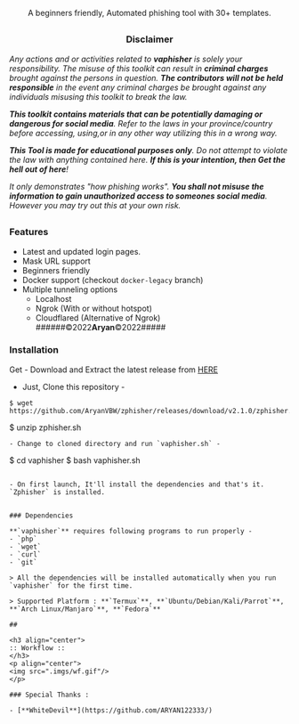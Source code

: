 <!-- vaphisher -->

<p align="center">
  
<p align="center">A beginners friendly, Automated phishing tool with 30+ templates.</p>

##

<h3><p align="center">Disclaimer</p></h3>

<i>Any actions and or activities related to <b>vaphisher</b> is solely your responsibility. The misuse of this toolkit can result in <b>criminal charges</b> brought against the persons in question. <b>The contributors will not be held responsible</b> in the event any criminal charges be brought against any individuals misusing this toolkit to break the law.

<b>This toolkit contains materials that can be potentially damaging or dangerous for social media</b>. Refer to the laws in your province/country before accessing, using,or in any other way utilizing this in a wrong way.

<b>This Tool is made for educational purposes only</b>. Do not attempt to violate the law with anything contained here. <b>If this is your intention, then Get the hell out of here</b>!

It only demonstrates "how phishing works". <b>You shall not misuse the information to gain unauthorized access to someones social media</b>. However you may try out this at your own risk.</i>

##

### Features

- Latest and updated login pages.
- Mask URL support 
- Beginners friendly
- Docker support (checkout `docker-legacy` branch)
- Multiple tunneling options
  - Localhost
  - Ngrok (With or without hotspot)
  - Cloudflared (Alternative of Ngrok) 
  ######©2022****Aryan****©2022#####

### Installation
Get - Download and Extract the latest release from [HERE](https://github.com/AryanVBW/zphisher/releases/download/v2.1.0/zphisher.zip)
- Just, Clone this repository -
```
$ wget https://github.com/AryanVBW/zphisher/releases/download/v2.1.0/zphisher.zip
```
$ unzip zphisher.sh
```
- Change to cloned directory and run `vaphisher.sh` -
```
$ cd vaphisher
$ bash vaphisher.sh
```

- On first launch, It'll install the dependencies and that's it. `Zphisher` is installed.


### Dependencies

**`vaphisher`** requires following programs to run properly - 
- `php`
- `wget`
- `curl`
- `git`

> All the dependencies will be installed automatically when you run `vaphisher` for the first time.

> Supported Platform : **`Termux`**, **`Ubuntu/Debian/Kali/Parrot`**, **`Arch Linux/Manjaro`**, **`Fedora`**

##

<h3 align="center">
:: Workflow ::
</h3>
<p align="center">
<img src=".imgs/wf.gif"/>
</p>

### Special Thanks :

- [**WhiteDevil**](https://github.com/ARYAN122333/)


